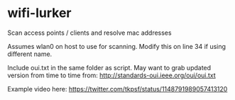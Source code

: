 # wifi-lurker
Scan access points / clients and resolve mac addresses

Assumes wlan0 on host to use for scanning. Modify this on line 34 if using different name.

Include oui.txt in the same folder as script. 
May want to grab updated version from time to time from: http://standards-oui.ieee.org/oui/oui.txt

Example video here:
https://twitter.com/tkpsf/status/1148791989057413120
